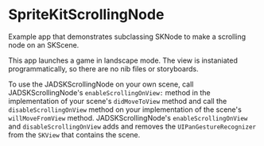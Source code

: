 SpriteKitScrollingNode
======================

Example app that demonstrates subclassing SKNode to make a scrolling node on an SKScene.

This app launches a game in landscape mode.  The view is instaniated programmatically, so there are no nib files or storyboards.

To use the JADSKScrollingNode on your own scene, call JADSKScrollingNode's `enableScrollingOnView:` method in the implementation of your scene's `didMoveToView` method and call the `disableScrollingOnView` method on your implementation of the scene's `willMoveFromView` method.  JADSKScrollingNode's `enableScrollingOnView` and `disableScrollingOnView` adds and removes the `UIPanGestureRecognizer` from the `SKView` that contains the scene.